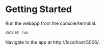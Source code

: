 # Getting Started


Run the webapp from the console/terminal:
```bash
dotnet run
```

Navigate to the app at http://localhost:5006/.